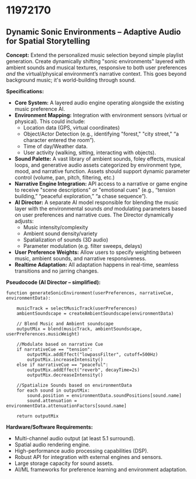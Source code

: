 # 11972170

## Dynamic Sonic Environments – Adaptive Audio for Spatial Storytelling

**Concept:** Extend the personalized music selection beyond simple playlist generation. Create dynamically shifting "sonic environments" layered with ambient sounds and musical textures, responsive to both user preferences *and* the virtual/physical environment’s narrative context. This goes beyond background music; it's world-building through sound.

**Specifications:**

*   **Core System:**  A layered audio engine operating alongside the existing music preference AI.
*   **Environment Mapping:**  Integration with environment sensors (virtual or physical).  This could include:
    *   Location data (GPS, virtual coordinates)
    *   Object/Actor Detection (e.g., identifying "forest," "city street," “a character entered the room”).
    *   Time of day/Weather data.
    *   User activity (walking, sitting, interacting with objects).
*   **Sound Palette:** A vast library of ambient sounds, foley effects, musical loops, and generative audio assets categorized by environment type, mood, and narrative function.  Assets should support dynamic parameter control (volume, pan, pitch, filtering, etc.)
*   **Narrative Engine Integration:** API access to a narrative or game engine to receive "scene descriptions" or "emotional cues" (e.g., “tension building,” “peaceful exploration,” “a chase sequence”).
*   **AI Director:** A separate AI model responsible for blending the music layer with the environmental sounds *and* modulating parameters based on user preferences and narrative cues. The Director dynamically adjusts:
    *   Music intensity/complexity
    *   Ambient sound density/variety
    *   Spatialization of sounds (3D audio)
    *   Parameter modulation (e.g. filter sweeps, delays)
*   **User Preference Weights:**  Allow users to specify weighting between music, ambient sounds, and narrative responsiveness. 
*   **Realtime Adaptation:**  All adaptation happens in real-time, seamless transitions and no jarring changes.

**Pseudocode (AI Director – simplified):**

```
function generateSonicEnvironment(userPreferences, narrativeCue, environmentData):

    musicTrack = selectMusicTrack(userPreferences)
    ambientSoundscape = createAmbientSoundscape(environmentData)

    // Blend Music and Ambient soundscape
    outputMix = blend(musicTrack, ambientSoundscape, userPreferences.musicWeight)

    //Modulate based on narrative Cue
    if narrativeCue == "tension":
        outputMix.addEffect("lowpassFilter", cutoff=500Hz)
        outputMix.increaseIntensity()
    else if narrativeCue == "peaceful":
        outputMix.addEffect("reverb", decayTime=2s)
        outputMix.decreaseIntensity()

    //Spatialize Sounds based on environmentData
    for each sound in outputMix:
        sound.position = environmentData.soundPositions[sound.name]
        sound.attenuation = environmentData.attenuationFactors[sound.name]

    return outputMix
```

**Hardware/Software Requirements:**

*   Multi-channel audio output (at least 5.1 surround).
*   Spatial audio rendering engine.
*   High-performance audio processing capabilities (DSP).
*   Robust API for integration with external engines and sensors.
*   Large storage capacity for sound assets.
*   AI/ML frameworks for preference learning and environment adaptation.